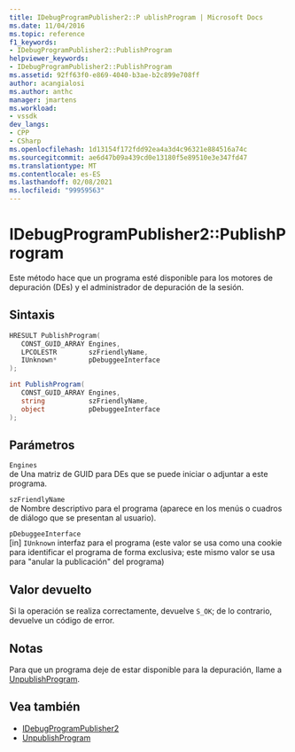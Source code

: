 ```yaml
---
title: IDebugProgramPublisher2::P ublishProgram | Microsoft Docs
ms.date: 11/04/2016
ms.topic: reference
f1_keywords:
- IDebugProgramPublisher2::PublishProgram
helpviewer_keywords:
- IDebugProgramPublisher2::PublishProgram
ms.assetid: 92ff63f0-e869-4040-b3ae-b2c899e708ff
author: acangialosi
ms.author: anthc
manager: jmartens
ms.workload:
- vssdk
dev_langs:
- CPP
- CSharp
ms.openlocfilehash: 1d13154f172fdd92ea4a3d4c96321e884516a74c
ms.sourcegitcommit: ae6d47b09a439cd0e13180f5e89510e3e347fd47
ms.translationtype: MT
ms.contentlocale: es-ES
ms.lasthandoff: 02/08/2021
ms.locfileid: "99959563"
---
```

# <a name="idebugprogrampublisher2publishprogram"></a>IDebugProgramPublisher2::PublishProgram
Este método hace que un programa esté disponible para los motores de depuración (DEs) y el administrador de depuración de la sesión.

## <a name="syntax"></a>Sintaxis

```cpp
HRESULT PublishProgram(
   CONST_GUID_ARRAY Engines,
   LPCOLESTR        szFriendlyName,
   IUnknown*        pDebuggeeInterface
);
```

```csharp
int PublishProgram(
   CONST_GUID_ARRAY Engines,
   string           szFriendlyName,
   object           pDebuggeeInterface
);
```

## <a name="parameters"></a>Parámetros
`Engines`\
de Una matriz de GUID para DEs que se puede iniciar o adjuntar a este programa.

`szFriendlyName`\
de Nombre descriptivo para el programa (aparece en los menús o cuadros de diálogo que se presentan al usuario).

`pDebuggeeInterface`\
[in] `IUnknown` interfaz para el programa (este valor se usa como una cookie para identificar el programa de forma exclusiva; este mismo valor se usa para "anular la publicación" del programa)

## <a name="return-value"></a>Valor devuelto
 Si la operación se realiza correctamente, devuelve `S_OK`; de lo contrario, devuelve un código de error.

## <a name="remarks"></a>Notas
 Para que un programa deje de estar disponible para la depuración, llame a [UnpublishProgram](../../../extensibility/debugger/reference/idebugprogrampublisher2-unpublishprogram.md).

## <a name="see-also"></a>Vea también
- [IDebugProgramPublisher2](../../../extensibility/debugger/reference/idebugprogrampublisher2.md)
- [UnpublishProgram](../../../extensibility/debugger/reference/idebugprogrampublisher2-unpublishprogram.md)
